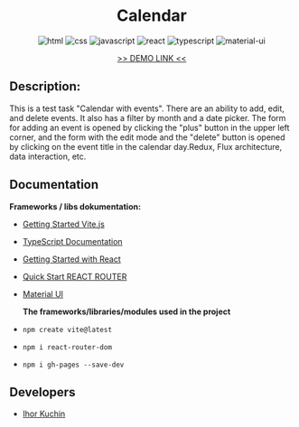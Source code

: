 <h1 align="center">
  Calendar
</h1>

<p align="center">
  <img src="https://img.shields.io/badge/-html-red" alt="html">
  <img src="https://img.shields.io/badge/-css-blue" alt="css">
  <img src="https://img.shields.io/badge/-javascript-yellow" alt="javascript">
  <img src="https://img.shields.io/badge/-react-cyan" alt="react">
  <img src="https://img.shields.io/badge/-typescript-blue" alt="typescript">
  <img src="https://img.shields.io/badge/-mui-blue" alt="material-ui">
</p>

<p align="center">
  <a href="https://ik-web.github.io/calendar/">
    >> DEMO LINK <<
  </a> 
</p>

## Description:

This is a test task "Calendar with events". There are an ability to add, edit, and delete events. It also has a filter by month and a date picker. The form for adding an event is opened by clicking the "plus" button in the upper left corner, and the form with the edit mode and the "delete" button is opened by clicking on the event title in the calendar day.Redux, Flux architecture, data interaction, etc.

## Documentation

**Frameworks / libs dokumentation:**

- [Getting Started Vite.js](https://vitejs.dev/guide/)
- [TypeScript Documentation](https://www.typescriptlang.org/docs/)
- [Getting Started with React](https://reactjs.org/docs/getting-started.html)
- [Quick Start REACT ROUTER](https://v5.reactrouter.com/web/example/basic)
- [Material UI](https://mui.com/material-ui/getting-started/overview/)

  **The frameworks/libraries/modules used in the project**

- `npm create vite@latest`
- `npm i react-router-dom`
- `npm i gh-pages --save-dev`

## Developers

- [Ihor Kuchin](https://github.com/ik-web)
